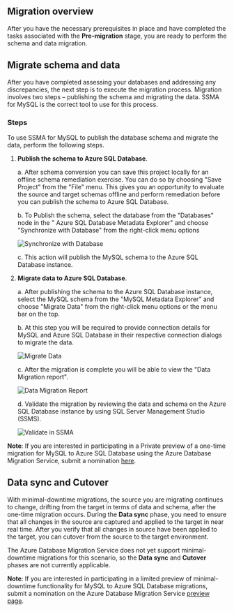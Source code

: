 ## Migration overview

After you have the necessary prerequisites in place and have completed the tasks associated with the **Pre-migration** stage, you are ready to perform the schema and data migration.

## Migrate schema and data

After you have completed assessing your databases and addressing any discrepancies, the next step is to execute the migration process. Migration involves two steps – publishing the schema and migrating the data. SSMA for MySQL is the correct tool to use for this process.

### Steps

To use SSMA for MySQL to publish the database schema and migrate the data, perform the following steps.

1. **Publish the schema to Azure SQL Database**.

    a. After schema conversion you can save this project locally for an offline schema remediation exercise. You can do so by choosing "Save Project" from the "File" menu. This gives you an opportunity to evaluate the source and target schemas offline and perform remediation before you can publish the schema to Azure SQL Database.

    b. To Publish the schema, select the database from the "Databases" node in the " Azure SQL Database Metadata Explorer" and choose "Synchronize with Database" from the right-click menu options
  
    ![Synchronize with Database](https://mpbdevcontent.azureedge.net/Images/publishschema.png)
  
    c. This action will publish the MySQL schema to the Azure SQL Database instance.


2. **Migrate data to Azure SQL Database**.

    a.	After publishing the schema to the Azure SQL Database instance, select the MySQL schema from the "MySQL Metadata Explorer” and choose "Migrate Data" from the right-click menu options or the menu bar on the top.
  
    b.	At this step you will be required to provide connection details for MySQL and Azure SQL Database in their respective connection dialogs to migrate the data.
  
    ![Migrate Data](https://mpbdevcontent.azureedge.net/Images/migratedata.png)
  
    c. After the migration is complete you will be able to view the "Data Migration report".
  
    ![Data Migration Report](https://mpbdevcontent.azureedge.net/Images/migrationreport.png)
  
    d. Validate the migration by reviewing the data and schema on the Azure SQL Database instance by using SQL Server Management Studio (SSMS).

    ![Validate in SSMA](https://mpbdevcontent.azureedge.net/Images/migrationcomplete.png)

**Note**: If you are interested in participating in a Private preview of a one-time migration for MySQL to Azure SQL Database using the Azure Database Migration Service, submit a nomination [here](https://aka.ms/dms-preview).

## Data sync and Cutover

With minimal-downtime migrations, the source you are migrating continues to change, drifting from the target in terms of data and schema, after the one-time migration occurs. During the **Data sync** phase, you need to ensure that all changes in the source are captured and applied to the target in near real time. After you verify that all changes in source have been applied to the target, you can cutover from the source to the target environment.

The Azure Database Migration Service does not yet support minimal-downtime migrations for this scenario, so the **Data sync** and **Cutover** phases are not currently applicable.

**Note**: If you are interested in participating in a limited preview of minimal-downtime functionality for MySQL to Azure SQL Database migrations, submit a nomination on the Azure Database Migration Service [preview page](https://aka.ms/dms-preview).